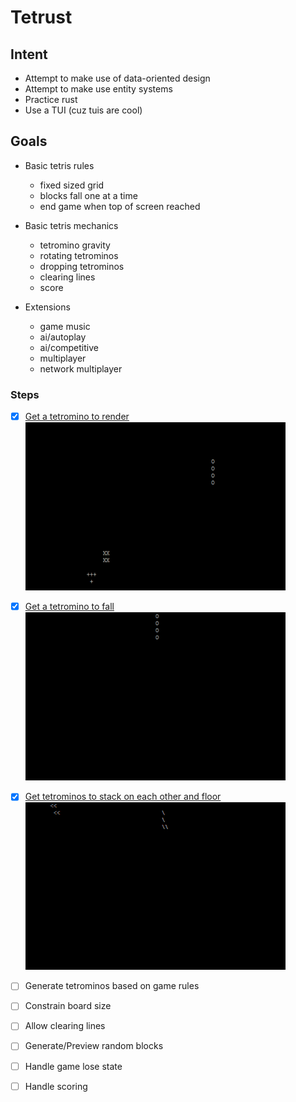 # Tetrust

## Intent

- Attempt to make use of data-oriented design
- Attempt to make use entity systems
- Practice rust
- Use a TUI (cuz tuis are cool)

## Goals

- Basic tetris rules
    - fixed sized grid
    - blocks fall one at a time
    - end game when top of screen reached

- Basic tetris mechanics
    - tetromino gravity
    - rotating tetrominos
    - dropping tetrominos
    - clearing lines
    - score

- Extensions
    - game music
    - ai/autoplay
    - ai/competitive
    - multiplayer
    - network multiplayer

### Steps

- [X] [Get a tetromino to render](https://github.com/scottnm/tetrust/commit/76babe55dcab890374494fc912e77d16b2fe0e48)
![Image of text-tetrominoes rendering](demo/1-render.gif)
- [X] [Get a tetromino to fall](https://github.com/scottnm/tetrust/commit/f3aca54cb39c7137e0c38f52fd2c4c8d9f23af4b)
![Image of text-tetrominoes falling](demo/2-fall.gif)
- [X] [Get tetrominos to stack on each other and floor](https://github.com/scottnm/tetrust/commit/915e61e7d227fea6e134da75f864629514f3c9f8)
![Image of text-tetrominoes stacking](demo/3-stack.gif)
- [ ] Generate tetrominos based on game rules
- [ ] Constrain board size
- [ ] Allow clearing lines
- [ ] Generate/Preview random blocks
- [ ] Handle game lose state
- [ ] Handle scoring

